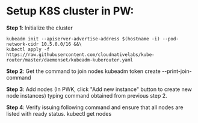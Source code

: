 
# Setup K8S cluster in PW:

**Step 1**: Initialize the cluster


    kubeadm init --apiserver-advertise-address $(hostname -i) --pod-network-cidr 10.5.0.0/16 &&\
    kubectl apply -f https://raw.githubusercontent.com/cloudnativelabs/kube-router/master/daemonset/kubeadm-kuberouter.yaml

**Step 2**: Get the command to join nodes
    kubeadm token create --print-join-command

**Step 3**: Add nodes (In PWK, click "Add new instance" button to create new node instances) typing command obtained from 
         previous step 2.

**Step 4**: Verify issuing following command and ensure that all nodes are listed with ready status.
    kubectl get nodes
